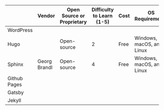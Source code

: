 |              | Vendor       | Open Source or Proprietary | Difficulty to Learn (1-5) | Cost | OS Requirements           | Vendor Link                  | Benefits | Disadvantages |
|--------------|--------------|----------------------------|---------------------------|------|---------------------------|------------------------------|----------|---------------|
| WordPress    |              |                            |                           |      |                           |                              |          |               |
| Hugo         |              | Open-source                |             2             | Free | Windows, macOS, and Linux | [GoHugo.io](GoHugo.io)       |          |               |
| Sphinx       | Georg Brandl | Open-source                |             4             | Free | Windows, macOS, and Linux | [Sphinx](www.sphinx-doc.org) |          |               |
| Github Pages |              |                            |                           |      |                           |                              |          |               |
| Gatsby       |              |                            |                           |      |                           |                              |          |               |
| Jekyll       |              |                            |                           |      |                           |                              |          |               |